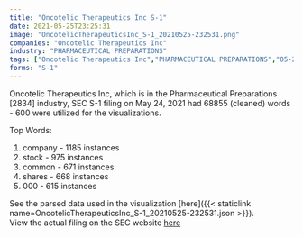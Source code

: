 ```yaml
---
title: "Oncotelic Therapeutics Inc S-1"
date: 2021-05-25T23:25:31
image: "OncotelicTherapeuticsInc_S-1_20210525-232531.png"
companies: "Oncotelic Therapeutics Inc"
industry: "PHARMACEUTICAL PREPARATIONS"
tags: ["Oncotelic Therapeutics Inc","PHARMACEUTICAL PREPARATIONS","05-24-2021","S-1"]
forms: "S-1"
---
```

Oncotelic Therapeutics Inc, which is in the Pharmaceutical Preparations [2834] industry, SEC S-1 filing on May 24, 2021 had 68855 (cleaned) words - 600 were utilized for the visualizations.

Top Words:
1. company - 1185 instances
2. stock - 975 instances
3. common - 671 instances
4. shares - 668 instances
5. 000 - 615 instances


See the parsed data used in the visualization [here]({{< staticlink name=OncotelicTherapeuticsInc_S-1_20210525-232531.json >}}).  
View the actual filing on the SEC website [here](https://www.sec.gov/Archives/edgar/data/908259/0001493152-21-012757.txt)